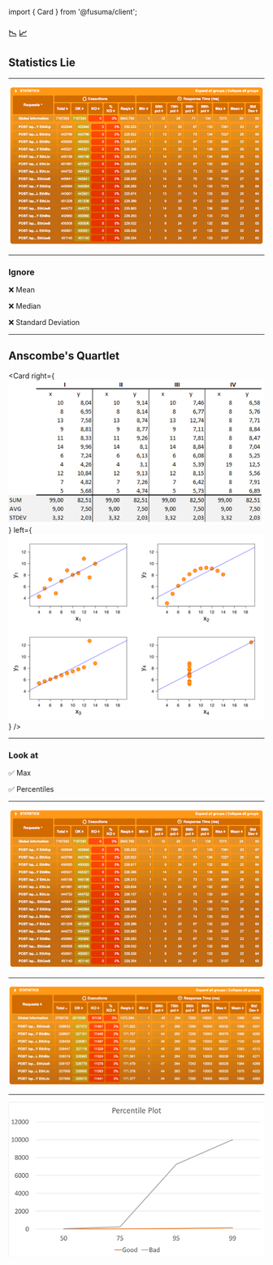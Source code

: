 import { Card } from '@fusuma/client';

<!-- sectionTitle: 6. Stats Lie -->
<!-- note
- We talk about data but we have not really talked about statistics. So how can we present our data in a way that accurately represents the performance? 
-->
### 📉 📈
## Statistics Lie

---
<!-- note
- Lets take a look at one of our results again. What stats can we look at? Are there any red flags?

- You could probably look at mean or average, median or the standard deviation.
-->
<img src="../static/images/us-east-result.png" alt="Performance Test Result" />

---
<!-- note
- But I personally just ignore them all together.

- Why? because they only tell me the good stuff and not the bad stuff. Your mean and median would only shift if a significant amount of requests performed badly. In other words the sample size matters a lot and if you have millions and millions of requests in your test, you will only see issues if a majority of them behaved badly. 
-->
### Ignore

❌ Mean

❌ Median

❌ Standard Deviation

---
<!--note
- There is a really famous data set developed by statistician Francis Anscombe, when plotted the 4 data set have a complete different distribution but have the exact same mean and standard deviation. 

Dataset I appears to have clean and well-fitting linear models.
Dataset II is not distributed normally.
In Dataset III the distribution is linear, but the calculated regression is thrown off by an outlier.
Dataset IV shows that one outlier is enough to produce a high correlation coefficient.
-->
## Anscombe's Quartlet 

<Card
  right={<img src="../static/images/anscombe-quartlet-1.png" alt="Anscombe Quartlet - Graph" />}
  left={<img src="../static/images/anscombe-quartlet-2.png" alt="Anscombe Quartlet - Data" />}
/>

---
<!-- note
- So what should you look at then? Personally I think the percentiles and max value are very important.

- The max tells me if the system struggles to keep up with the request and even if its just a handful of requests. Those are the request I can about when I am performance tuning the system. I don't want to see stats that makes me feel good but I want stats that shows me whats bad.

- If you as some developers or testers the holy grail of performance testing is the 90th percentile, while that is some what correct it still doesn't tell me anything about the other 10% 

- why should you ignore the 10% of bad stuff and report on the good stuff? arent you just lying to yourself to feel better? So what should you do? My personal approach is to look at all of the percentiles. Lets take a look at what I mean.
-->
### Look at

✅ Max

✅ Percentiles 

---
<!-- note
- so here I have a good result of the crypto exchange API. While the result is pretty good the average is only 24 ms, immediately I notice the max response time is taking up to 7 seconds. Indicating to me there is a bottleneck. 
-->
<img src="../static/images/us-east-result.png" alt="Good Performance Test Result" />

---
<!-- note
- now lets take a look at a bad result, its quite obvious this run performed much worse than the previous and I actually terminated the test before it has finished, because all the stats are through the roof
-->
<img src="../static/images/us-east-result-bad.png" alt="Bad Performance Test Result" />

---
<!-- note
- if we plotted the all the percentiles available from both of the runs on a graph, you can notice the good run is relatively linear.
 
- Whereas the bad run starts off linear, but then a huge spike occurs just after the 75th percentile. This usually means 2 things either you have something seriously wrong with your API or you have some sort of coordinated omission problem with the load runner. In my case it was the former.

- The percentile plot is a good way to see if the system performance is scaling linearly and identify roughly when it starts to struggle to cope with the load.
-->
<img src="../static/images/percentile-plot.png" alt="Percentile Plot" />
